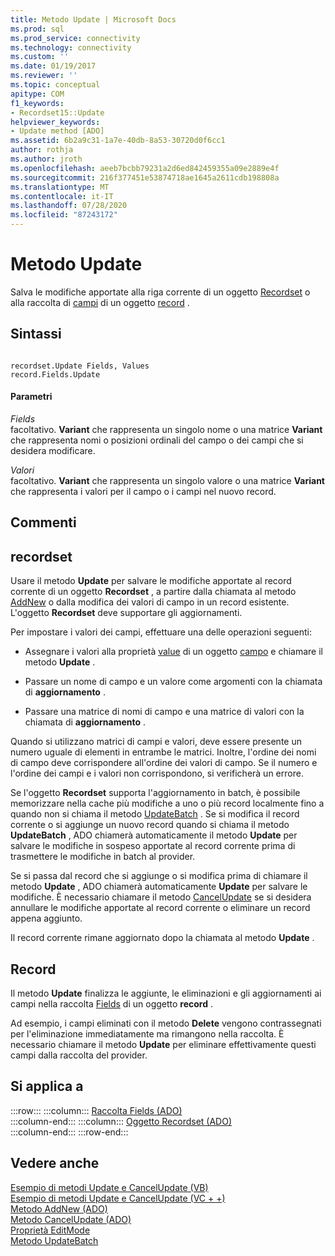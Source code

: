 ```yaml
---
title: Metodo Update | Microsoft Docs
ms.prod: sql
ms.prod_service: connectivity
ms.technology: connectivity
ms.custom: ''
ms.date: 01/19/2017
ms.reviewer: ''
ms.topic: conceptual
apitype: COM
f1_keywords:
- Recordset15::Update
helpviewer_keywords:
- Update method [ADO]
ms.assetid: 6b2a9c31-1a7e-40db-8a53-30720d0f6cc1
author: rothja
ms.author: jroth
ms.openlocfilehash: aeeb7bcbb79231a2d6ed842459355a09e2889e4f
ms.sourcegitcommit: 216f377451e53874718ae1645a2611cdb198808a
ms.translationtype: MT
ms.contentlocale: it-IT
ms.lasthandoff: 07/28/2020
ms.locfileid: "87243172"
---
```

# <a name="update-method"></a>Metodo Update
Salva le modifiche apportate alla riga corrente di un oggetto [Recordset](../../../ado/reference/ado-api/recordset-object-ado.md) o alla raccolta di [campi](../../../ado/reference/ado-api/fields-collection-ado.md) di un oggetto [record](../../../ado/reference/ado-api/record-object-ado.md) .  
  
## <a name="syntax"></a>Sintassi  
  
```  
  
recordset.Update Fields, Values  
record.Fields.Update  
```  
  
#### <a name="parameters"></a>Parametri  
 *Fields*  
 facoltativo. **Variant** che rappresenta un singolo nome o una matrice **Variant** che rappresenta nomi o posizioni ordinali del campo o dei campi che si desidera modificare.  
  
 *Valori*  
 facoltativo. **Variant** che rappresenta un singolo valore o una matrice **Variant** che rappresenta i valori per il campo o i campi nel nuovo record.  
  
## <a name="remarks"></a>Commenti  
  
## <a name="recordset"></a>recordset  
 Usare il metodo **Update** per salvare le modifiche apportate al record corrente di un oggetto **Recordset** , a partire dalla chiamata al metodo [AddNew](../../../ado/reference/ado-api/addnew-method-ado.md) o dalla modifica dei valori di campo in un record esistente. L'oggetto **Recordset** deve supportare gli aggiornamenti.  
  
 Per impostare i valori dei campi, effettuare una delle operazioni seguenti:  
  
-   Assegnare i valori alla proprietà [value](../../../ado/reference/ado-api/value-property-ado.md) di un oggetto [campo](../../../ado/reference/ado-api/field-object.md) e chiamare il metodo **Update** .  
  
-   Passare un nome di campo e un valore come argomenti con la chiamata di **aggiornamento** .  
  
-   Passare una matrice di nomi di campo e una matrice di valori con la chiamata di **aggiornamento** .  
  
 Quando si utilizzano matrici di campi e valori, deve essere presente un numero uguale di elementi in entrambe le matrici. Inoltre, l'ordine dei nomi di campo deve corrispondere all'ordine dei valori di campo. Se il numero e l'ordine dei campi e i valori non corrispondono, si verificherà un errore.  
  
 Se l'oggetto **Recordset** supporta l'aggiornamento in batch, è possibile memorizzare nella cache più modifiche a uno o più record localmente fino a quando non si chiama il metodo [UpdateBatch](../../../ado/reference/ado-api/updatebatch-method.md) . Se si modifica il record corrente o si aggiunge un nuovo record quando si chiama il metodo **UpdateBatch** , ADO chiamerà automaticamente il metodo **Update** per salvare le modifiche in sospeso apportate al record corrente prima di trasmettere le modifiche in batch al provider.  
  
 Se si passa dal record che si aggiunge o si modifica prima di chiamare il metodo **Update** , ADO chiamerà automaticamente **Update** per salvare le modifiche. È necessario chiamare il metodo [CancelUpdate](../../../ado/reference/ado-api/cancelupdate-method-ado.md) se si desidera annullare le modifiche apportate al record corrente o eliminare un record appena aggiunto.  
  
 Il record corrente rimane aggiornato dopo la chiamata al metodo **Update** .  
  
## <a name="record"></a>Record  
 Il metodo **Update** finalizza le aggiunte, le eliminazioni e gli aggiornamenti ai campi nella raccolta [Fields](../../../ado/reference/ado-api/fields-collection-ado.md) di un oggetto **record** .  
  
 Ad esempio, i campi eliminati con il metodo **Delete** vengono contrassegnati per l'eliminazione immediatamente ma rimangono nella raccolta. È necessario chiamare il metodo **Update** per eliminare effettivamente questi campi dalla raccolta del provider.  
  
## <a name="applies-to"></a>Si applica a  

:::row:::
    :::column:::
        [Raccolta Fields (ADO)](../../../ado/reference/ado-api/fields-collection-ado.md)  
    :::column-end:::
    :::column:::
        [Oggetto Recordset (ADO)](../../../ado/reference/ado-api/recordset-object-ado.md)  
    :::column-end:::
:::row-end:::

## <a name="see-also"></a>Vedere anche  
 [Esempio di metodi Update e CancelUpdate (VB)](../../../ado/reference/ado-api/update-and-cancelupdate-methods-example-vb.md)   
 [Esempio di metodi Update e CancelUpdate (VC + +)](../../../ado/reference/ado-api/update-and-cancelupdate-methods-example-vc.md)   
 [Metodo AddNew (ADO)](../../../ado/reference/ado-api/addnew-method-ado.md)   
 [Metodo CancelUpdate (ADO)](../../../ado/reference/ado-api/cancelupdate-method-ado.md)   
 [Proprietà EditMode](../../../ado/reference/ado-api/editmode-property.md)   
 [Metodo UpdateBatch](../../../ado/reference/ado-api/updatebatch-method.md)
